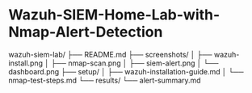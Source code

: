 # Wazuh-SIEM-Home-Lab-with-Nmap-Alert-Detection  
wazuh-siem-lab/
├── README.md
├── screenshots/
│   ├── wazuh-install.png
│   ├── nmap-scan.png
│   ├── siem-alert.png
│   └── dashboard.png
├── setup/
│   ├── wazuh-installation-guide.md
│   └── nmap-test-steps.md
└── results/
    └── alert-summary.md
